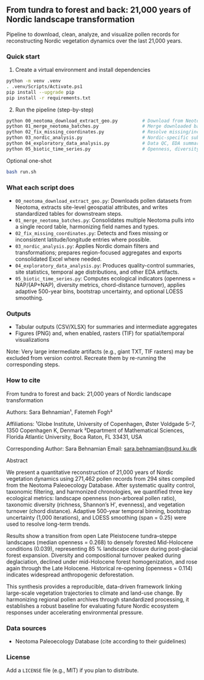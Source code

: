 ## From tundra to forest and back: 21,000 years of Nordic landscape transformation

Pipeline to download, clean, analyze, and visualize pollen records for reconstructing Nordic vegetation dynamics over the last 21,000 years.

### Quick start

1) Create a virtual environment and install dependencies
```bash
python -m venv .venv
. .venv/Scripts/Activate.ps1
pip install --upgrade pip
pip install -r requirements.txt
```

2) Run the pipeline (step-by-step)
```bash
python 00_neotoma_download_extract_geo.py         # Download from Neotoma and extract geospatial metadata
python 01_merge_neotoma_batches.py                # Merge downloaded batches into unified records
python 02_fix_missing_coordinates.py              # Resolve missing/inconsistent coordinates
python 03_nordic_analysis.py                      # Nordic-specific subsetting and transforms
python 04_exploratory_data_analysis.py            # Data QC, EDA summaries, site statistics, temporal distributions
python 05_biotic_time_series.py                   # Openness, diversity (H', richness, evenness), turnover time series
```

Optional one-shot
```bash
bash run.sh
```

### What each script does
- `00_neotoma_download_extract_geo.py`: Downloads pollen datasets from Neotoma, extracts site-level geospatial attributes, and writes standardized tables for downstream steps.
- `01_merge_neotoma_batches.py`: Consolidates multiple Neotoma pulls into a single record table, harmonizing field names and types.
- `02_fix_missing_coordinates.py`: Detects and fixes missing or inconsistent latitude/longitude entries where possible.
- `03_nordic_analysis.py`: Applies Nordic domain filters and transformations; prepares region-focused aggregates and exports consolidated Excel where needed.
- `04_exploratory_data_analysis.py`: Produces quality-control summaries, site statistics, temporal age distributions, and other EDA artifacts.
- `05_biotic_time_series.py`: Computes ecological indicators (openness = NAP/(AP+NAP), diversity metrics, chord-distance turnover), applies adaptive 500-year bins, bootstrap uncertainty, and optional LOESS smoothing.

### Outputs
- Tabular outputs (CSV/XLSX) for summaries and intermediate aggregates
- Figures (PNG) and, when enabled, rasters (TIF) for spatial/temporal visualizations

Note: Very large intermediate artifacts (e.g., giant TXT, TIF rasters) may be excluded from version control. Recreate them by re-running the corresponding steps.

### How to cite
From tundra to forest and back: 21,000 years of Nordic landscape transformation

Authors: Sara Behnamian¹, Fatemeh Fogh²

Affiliations: ¹Globe Institute, University of Copenhagen, Øster Voldgade 5–7, 1350 Copenhagen K, Denmark ²Department of Mathematical Sciences, Florida Atlantic University, Boca Raton, FL 33431, USA

Corresponding Author: Sara Behnamian  Email: sara.behnamian@sund.ku.dk

Abstract

We present a quantitative reconstruction of 21,000 years of Nordic vegetation dynamics using 271,462 pollen records from 294 sites compiled from the Neotoma Paleoecology Database. After systematic quality control, taxonomic filtering, and harmonized chronologies, we quantified three key ecological metrics: landscape openness (non-arboreal pollen ratio), taxonomic diversity (richness, Shannon’s H′, evenness), and vegetation turnover (chord distance). Adaptive 500-year temporal binning, bootstrap uncertainty (1,000 iterations), and LOESS smoothing (span = 0.25) were used to resolve long-term trends.

Results show a transition from open Late Pleistocene tundra–steppe landscapes (median openness = 0.268) to densely forested Mid-Holocene conditions (0.039), representing 85 % landscape closure during post-glacial forest expansion. Diversity and compositional turnover peaked during deglaciation, declined under mid-Holocene forest homogenization, and rose again through the Late Holocene. Historical re-opening (openness = 0.114) indicates widespread anthropogenic deforestation.

This synthesis provides a reproducible, data-driven framework linking large-scale vegetation trajectories to climate and land-use change. By harmonizing regional pollen archives through standardized processing, it establishes a robust baseline for evaluating future Nordic ecosystem responses under accelerating environmental pressure.

### Data sources
- Neotoma Paleoecology Database (cite according to their guidelines)

### License
Add a `LICENSE` file (e.g., MIT) if you plan to distribute.